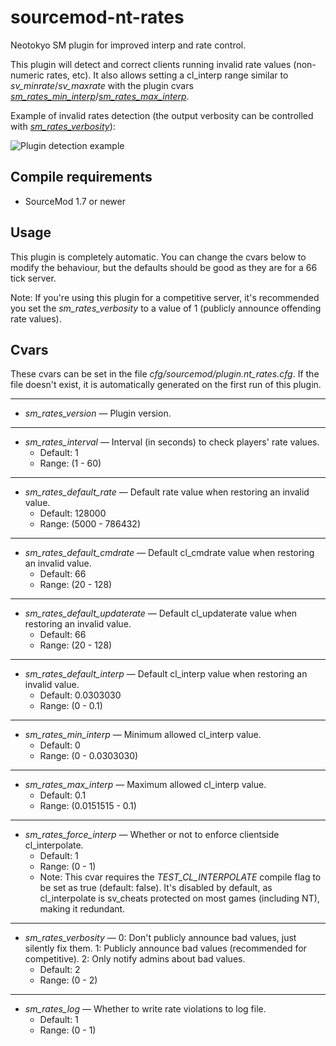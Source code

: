 # sourcemod-nt-rates

Neotokyo SM plugin for improved interp and rate control.

This plugin will detect and correct clients running invalid rate values (non-numeric rates, etc). It also allows setting a cl_interp range similar to *sv_minrate*/*sv_maxrate* with the plugin cvars *[sm_rates_min_interp](#cvars)*/*[sm_rates_max_interp](#cvars)*.

Example of invalid rates detection (the output verbosity can be controlled with *[sm_rates_verbosity](#cvars)*):

![Plugin detection example](https://github.com/Rainyan/sourcemod-nt-rates/raw/master/promo/example.png "Plugin detection example")

## Compile requirements

- SourceMod 1.7 or newer

## Usage

This plugin is completely automatic. You can change the cvars below to modify the behaviour, but the defaults should be good as they are for a 66 tick server.

Note: If you're using this plugin for a competitive server, it's recommended you set the *sm_rates_verbosity* to a value of 1 (publicly announce offending rate values).

## Cvars

These cvars can be set in the file *cfg/sourcemod/plugin.nt_rates.cfg*. If the file doesn't exist, it is automatically generated on the first run of this plugin.

-----

* *sm_rates_version* — Plugin version.

-----

* *sm_rates_interval* — Interval (in seconds) to check players' rate values.
  * Default: 1
  * Range: (1 - 60)

-----

* *sm_rates_default_rate* — Default rate value when restoring an invalid value.
  * Default: 128000
  * Range: (5000 - 786432)

-----

* *sm_rates_default_cmdrate* — Default cl_cmdrate value when restoring an invalid value.
  * Default: 66
  * Range: (20 - 128)

-----

* *sm_rates_default_updaterate* — Default cl_updaterate value when restoring an invalid value.
  * Default: 66
  * Range: (20 - 128)

-----

* *sm_rates_default_interp* — Default cl_interp value when restoring an invalid value.
  * Default: 0.0303030
  * Range: (0 - 0.1)

-----

* *sm_rates_min_interp* — Minimum allowed cl_interp value.
  * Default: 0
  * Range: (0 - 0.0303030)

-----

* *sm_rates_max_interp* — Maximum allowed cl_interp value.
  * Default: 0.1
  * Range: (0.0151515 - 0.1)

-----

* *sm_rates_force_interp* — Whether or not to enforce clientside cl_interpolate.
  * Default: 1
  * Range: (0 - 1)
  * Note: This cvar requires the *TEST_CL_INTERPOLATE* compile flag to be set as true (default: false). It's disabled by default, as cl_interpolate is sv_cheats protected on most games (including NT), making it redundant.

-----

* *sm_rates_verbosity* — 0: Don't publicly announce bad values, just silently fix them. 1: Publicly announce bad values (recommended for competitive). 2: Only notify admins about bad values.
  * Default: 2
  * Range: (0 - 2)

-----

* *sm_rates_log* — Whether to write rate violations to log file.
  * Default: 1
  * Range: (0 - 1)

